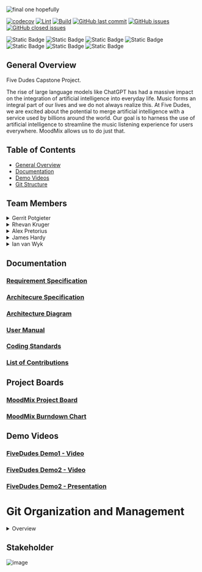 

![final one hopefully](https://github.com/COS301-SE-2024/MoodMix/assets/94914587/e810b0fb-41bd-4215-8b06-a34dccc21b25)


[![codecov](https://codecov.io/gh/COS301-SE-2024/MoodMix/graph/badge.svg?token=nMcAUeDBHu)](https://codecov.io/gh/COS301-SE-2024/MoodMix)
[![Lint](https://github.com/COS301-SE-2024/MoodMix/actions/workflows/lint.yml/badge.svg)](https://github.com/COS301-SE-2024/MoodMix/actions/workflows/lint.yml)
[![Build](https://github.com/COS301-SE-2024/MoodMix/actions/workflows/build.yml/badge.svg)](https://github.com/COS301-SE-2024/MoodMix/actions/workflows/build.yml)
[![GitHub last commit](https://img.shields.io/github/last-commit/COS301-SE-2024/MoodMix)](https://github.com/COS301-SE-2024/MoodMix/commits)
[![GitHub issues](https://img.shields.io/github/issues/COS301-SE-2024/MoodMix)](https://github.com/COS301-SE-2024/MoodMix/issues)
[![GitHub closed issues](https://img.shields.io/github/issues-closed/COS301-SE-2024/MoodMix)](https://github.com/COS301-SE-2024/MoodMix/issues?q=is%3Aissue+is%3Aclosed)





![Static Badge](https://img.shields.io/badge/Flutter-%20?style=for-the-badge&logo=flutter&logoColor=black&logoSize=auto&color=%230175C2)
![Static Badge](https://img.shields.io/badge/Dart-%20?style=for-the-badge&logo=dart&logoColor=black&logoSize=auto&color=%230175C2)
![Static Badge](https://img.shields.io/badge/Firebase-%20?style=for-the-badge&logo=firebase&logoColor=black&logoSize=auto&color=%23FFCA28)
![Static Badge](https://img.shields.io/badge/PostgreSQL-%20?style=for-the-badge&logo=postgresql&logoColor=black&labelColor=%234169E1&color=%234169E1)
![Static Badge](https://img.shields.io/badge/OpenCV-%20?style=for-the-badge&logo=opencv&logoColor=black&labelColor=%235C3EE8&color=%235C3EE8)
![Static Badge](https://img.shields.io/badge/Springboot-%20?style=for-the-badge&logo=springboot&logoColor=black&labelColor=%236DB33F&color=%236DB33F)
![Static Badge](https://img.shields.io/badge/Spotify%20API-%20?style=for-the-badge&logo=spotify&logoColor=black&labelColor=%231DB954&color=%231DB954)







## General Overview


Five Dudes Capstone Project.

The rise of large language models like ChatGPT has had a
massive impact on the integration of artificial intelligence into
everyday life. Music forms an integral part of our lives and we
do not always realize this. At Five Dudes, we are excited about
the potential to merge artificial intelligence with a service used
by billions around the world.
Our goal is to harness the use of artificial intelligence to
streamline the music listening experience for users
everywhere. MoodMix allows us to do just that.

## Table of Contents

- [General Overview](#general-overview)
- [Documentation](#documentation)
- [Demo Videos](#Demo-Videos)
- [Git Structure](#git-structure)

## Team Members

<details>
<summary>Gerrit Potgieter</summary>
<table style="border-width: 1px; width: 100%; font-family: Arial, sans-serif; border-collapse: collapse;">
  <tr>
    <td style="vertical-align: top; width:auto; border: 0; padding: 10px;">
      <img src="https://github.com/GerritPotgieter/MoodMixTemp/blob/main/WhatsApp%20Image%202024-04-17%20at%2008.51.57_4b63415c.jpg" width="800" height="auto" style="display: block; margin: 0 auto;">
    </td>
    <td style="vertical-align: top; width: auto; border: 0; padding: 10px;">
      <h2><b style="font-size: 18px;">Gerrit Potgieter</b></h2>
      <b style="font-size: 16px;"> Project Manager, Business Analyst</b><br>
     Hi! I’m a final year computer science student looking to further my studies in the field of cyber security! I love exploring the vast spaces in the world of IT and I like to tinker with API's to see what I can achieve with it. I'm most comfortable working middleware and communications within a system.
      <br><br>
    </td>
  </tr>
</table>

[![GitHub](https://img.shields.io/badge/GitHub-181717?style=for-the-badge&logo=github&logoColor=white)](https://github.com/GerritPotgieter) [![LinkedIn](https://img.shields.io/badge/LinkedIn-0077B5?style=for-the-badge&logo=linkedin&logoColor=white)](https://www.linkedin.com/in/gerrit-jacobus-potgieter-a6a195281/)
</details>

<details>
<summary>Rhevan Kruger</summary>
<table style="border-width: 1px; width: 100%; font-family: Arial, sans-serif; border-collapse: collapse;">
  <tr>
    <td style="vertical-align: top; width:auto; border: 0; padding: 10px;">
      <img src="https://github.com/COS301-SE-2024/MoodMix/assets/94914587/a6403a3b-62e7-4298-becd-c48ae4dad664" width="800" height="auto" style="display: block; margin: 0 auto;">
    </td>
    <td style="vertical-align: top; width: auto; border: 0; padding: 10px;">
      <h2><b style="font-size: 18px;">Rhevan Kruger</b></h2>
      <b style="font-size: 16px;"> Frontend </b><br>
     I am a passionate student with a keen eye for detail and a great deal of interest in the world of Computer Science and Software Engineering. I take a great amount of satisfaction in the efficiency of a well-oiled development process and environment. I pride myself on being highly motivated and delivering quality work.I have prior experience in web development, volunteering at RURESA (Rural Rehab SA). Through this process I learned a lot about web-development and found myself thoroughly enjoying the work. I am also well versed in other languages and frameworks some of which will be listed below.
      <br><br>
    </td>
  </tr>
</table>

[![GitHub](https://img.shields.io/badge/GitHub-181717?style=for-the-badge&logo=github&logoColor=white)](https://github.com/RhevanKruger) [![LinkedIn](https://img.shields.io/badge/LinkedIn-0077B5?style=for-the-badge&logo=linkedin&logoColor=white)](https://www.linkedin.com/in/rhevan-kruger-27b835289/)


</details>

<details>
<summary>Alex Pretorius</summary>
<table style="border-width: 1px; width: 100%; font-family: Arial, sans-serif; border-collapse: collapse;">
  <tr>
    <td style="vertical-align: top; width:auto; border: 0; padding: 10px;">
      <img src="https://github.com/COS301-SE-2024/MoodMix/assets/94914587/6572f5ab-f453-496b-98bf-21a93516044e" width="800" height="auto" style="display: block; margin: 0 auto;">
    </td>
    <td style="vertical-align: top; width: auto; border: 0; padding: 10px;">
      <h2><b style="font-size: 18px;">Alex Pretorius</b></h2>
      <b style="font-size: 16px;"> Backend , Middleware </b><br>
  As a final year Computer Science student who has had experience working in different industry environments. I have a keen interest in Cyber Security, Cloud Security and AI and a good background in different languages like Python, C++ and Java. Along with practical skills I pride myself in delivering a strong work ethic and quality work.
    </td>
  </tr>
</table>

[![GitHub](https://img.shields.io/badge/GitHub-181717?style=for-the-badge&logo=github&logoColor=white)](https://github.com/PineCone85) [![LinkedIn](https://img.shields.io/badge/LinkedIn-0077B5?style=for-the-badge&logo=linkedin&logoColor=white)](https://www.linkedin.com/in/ap856/)

</details>

<details>
<summary>James Hardy</summary>
<table style="border-width: 1px; width: 100%; font-family: Arial, sans-serif; border-collapse: collapse;">
  <tr>
    <td style="vertical-align: top; width:auto; border: 0; padding: 10px;">
      <img src="https://github.com/COS301-SE-2024/MoodMix/assets/94914587/e4bb4677-d594-4158-ac0a-0ec5e8cea3c3" width="800" height="auto" style="display: block; margin: 0 auto;">
    </td>
    <td style="vertical-align: top; width: auto; border: 0; padding: 10px;">
      <h2><b style="font-size: 18px;">James Hardy</b></h2>
      <b style="font-size: 16px;"> Backend , Middleware </b><br>
    I possess a solid foundation in various programming languages and web technologies, allowing me to create efficient and innovative solutions. My analytical mindset and keen eye for detail enable me to tackle complex challenges with precision and creativity.Additionally, I am a collaborative team player who values open communication and is committed to delivering high-quality results. My dedication to excellence and passion for technology make me an ideal fit for your project.
    </td>
  </tr>
</table>

[![GitHub](https://img.shields.io/badge/GitHub-181717?style=for-the-badge&logo=github&logoColor=white)](https://github.com/JamesH443) [![LinkedIn](https://img.shields.io/badge/LinkedIn-0077B5?style=for-the-badge&logo=linkedin&logoColor=white)](https://www.linkedin.com/in/james-hardy-4b3088219/)
</details>

<details>
<summary>Ian van Wyk</summary>
<table style="border-width: 1px; width: 100%; font-family: Arial, sans-serif; border-collapse: collapse;">
  <tr>
    <td style="vertical-align: top; width:auto; border: 0; padding: 10px;">
      <img src="https://github.com/GerritPotgieter/MoodMixTemp/blob/main/ian%20foto.jpg" width="800" height="auto" style="display: block; margin: 0 auto;">
    </td>
    <td style="vertical-align: top; width: auto; border: 0; padding: 10px;">
      <h2><b style="font-size: 18px;">Ian van Wyk</b></h2>
      <b style="font-size: 16px;"> Services Engineer, something else </b><br>
   I am a final year Computer Science student with a deep interest in all things data science and AI. After watching Garry Kasparov vs Deep Blue for the first time, my fascination for computers and AI models started. I was determined to one day be able to implement my own AI models. This is ultimately what led to me studying Computer Science.I am goal-oriented and determined to finish what I start. I try to ensure that the things I do I do to the best of my capabilities and to the highest of quality. My strong work ethic is complemented by robust problem solving skills that I try to apply to all aspects of my life. I am comfortable using the technologies listed below, but I am always eager to expand my repertoire.
    </td>
  </tr>
</table>
  
[![GitHub](https://img.shields.io/badge/GitHub-181717?style=for-the-badge&logo=github&logoColor=white)](https://github.com/Ian-u22488864) [![LinkedIn](https://img.shields.io/badge/LinkedIn-0077B5?style=for-the-badge&logo=linkedin&logoColor=white)](https://www.linkedin.com/in/christiaan-van-wyk-41681b301/)

</details>


## Documentation

### [Requirement Specification](https://docs.google.com/document/d/1aHvhs492eaci1P-K_BVc1BMdiMPcE4VlqI1LXhdD3Sg/edit?usp=sharing)

### [Architecure Specification](https://docs.google.com/document/d/1Hi7V8hVkYe0L3wJGn5eS4Etq8IF3EUGZHm_d-UjCNpI/edit#heading=h.128bbm5i2zl8)
### [Architecture Diagram](https://github.com/COS301-SE-2024/MoodMix/assets/94914587/8ba6b754-d660-4ffe-9366-50bbee23cef9)

### [User Manual]()
### [Coding Standards](https://docs.google.com/document/d/1IbX4rgB84IaW2q_jtdrftmaUzSJtHxRVy9X0AykNLLo/edit?usp=sharing)
### [List of Contributions](https://docs.google.com/document/d/1QJBmAijUjG0CW4sEqz5YA2BgVcqFmoG37d2O7HAGUks/edit?usp=sharing)

## Project Boards

### [MoodMix Project Board](https://github.com/orgs/COS301-SE-2024/projects/86/views/1)
### [MoodMix Burndown Chart](https://github.com/orgs/COS301-SE-2024/projects/86/insights?period=max)

## Demo Videos

### [FiveDudes Demo1 - Video](https://drive.google.com/file/d/1R8_xJtMMwkNQBzKfzGCe3dQ-h7kFv6oP/view?usp=sharing)
### [FiveDudes Demo2 - Video](https://drive.google.com/file/d/10mGXSPh1HnOlnOBChIk5n_7b_jYJxM8m/view?usp=sharing)
### [FiveDudes Demo2 - Presentation](https://drive.google.com/file/d/1XD5HbM2SeHzq8POv9kWPFaLgjE00eVKU/view?usp=sharing)



# Git Organization and Management


<details> <summary>Overview</summary>

Our Git organization and management strategy is designed to streamline development, ensure code quality, and facilitate smooth releases. This document outlines our branching strategy, the purpose of each branch type, and best practices for collaboration.

#### Branching Strategy

We follow the **Gitflow branching model**, which helps manage the project's development and release process effectively. The main branches in our repository are:

- `main`: Contains production-ready code. Always in a deployable state.
- `dev`: Integrates all latest development changes. Used for feature integration and testing.
- `feature/*`: Used for developing new features. Branched off from `dev` and merged back into `dev` when complete.
- `release/*`: Used for preparing a new release. Branched off from `dev` and merged into both `main` and `dev`.
- `hotfix/*`: Used for critical bug fixes in the production version. Branched off from `main` and merged into both `main` and `dev`.

#### Main Branch (`main`)

- **Purpose**: Contains the stable, production-ready code.
- **Usage**: Only release and hotfix branches are merged into `main`.
- **Best Practices**: Ensure all changes are thoroughly tested and approved before merging into `main`.

#### Development Branch (`dev`)

- **Purpose**: Integrates all development work. Acts as the primary branch for ongoing development.
- **Usage**: All feature branches are merged into `dev`. Developers pull from `dev` to stay updated with the latest changes.
- **Best Practices**: Regularly pull from `dev` to minimize merge conflicts and ensure feature branches are up-to-date.

#### Feature Branches (`feature/*`)

- **Purpose**: Develop new features independently.
- **Usage**: Branch off from `dev` to start working on a new feature. Merge back into `dev` upon feature completion.
- **Naming Convention**: Use descriptive names, e.g., `feature/new-login-page`.
- **Best Practices**: Frequently pull from `dev` and resolve conflicts locally before merging back.

#### Release Branches (`release/*`)

- **Purpose**: Prepare for a new production release.
- **Usage**: Branch off from `dev` when the `dev` branch has enough completed features for a release. Merge into both `main` and `dev` after final testing and minor fixes.
- **Naming Convention**: Use version numbers, e.g., `release/v1.0`.
- **Best Practices**: Ensure all release-critical issues are resolved before merging.

#### Hotfix Branches (`hotfix/*`)

- **Purpose**: Address critical bugs in the production environment.
- **Usage**: Branch off from `main` to fix the bug. Merge the fix into both `main` and `dev`.
- **Naming Convention**: Use descriptive names, e.g., `hotfix/critical-bug`.
- **Best Practices**: Prioritize resolving the issue quickly and ensure it is tested before merging.

### Workflow Example

1. **Creating a Feature Branch**
   ```bash
   git checkout dev
   git pull origin dev
   git checkout -b feature/new-feature

</details>


## Stakeholder 
![image](https://github.com/COS301-SE-2024/MoodMix/assets/94914587/12ac682e-bdfe-4f47-b958-3de6e91bf48f)


